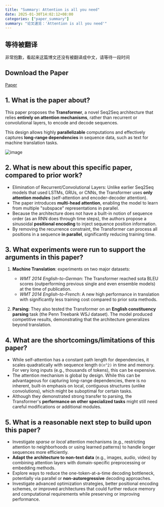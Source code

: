 ```yaml
---
title: "Summary: Attention is all you need"
date: 2025-01-30T14:02:12+08:00
categories: ["paper_summary"]
summary: "论文速览：'Attention is all you need'"
---
```


## 等待被翻译

非常抱歉，看起来这篇博文还没有被翻译成中文，请等待一段时间

## Download the Paper

[Paper](https://arxiv.org/pdf/1706.03762)

## 1. What is the paper about?

This paper proposes the **Transformer**, a novel Seq2Seq architecture that relies **entirely on attention mechanisms**, rather than recurrent or convolutional layers, to encode and decode sequences.

This design allows highly **parallelizable** computations and effectively captures **long-range dependencies** in sequence data, such as text for machine translation tasks.

![image](Transformer_architecture.png)

## 2. What is new about this specific paper, compared to prior work?

- Elimination of Recurrent/Convolutional Layers: Unlike earlier Seq2Seq models that used LSTMs, GRUs, or CNNs, the Transformer uses **only attention modules** (self-attention and encoder-decoder attention).  
- The paper introduces **multi-head attention**, enabling the model to learn from multiple "subspace" representations in parallel.  
- Because the architecture does not have a built-in notion of sequence order (as an RNN does through time steps), the authors propose a sinusoidal **positional encoding** to inject sequence position information.  
- By removing the recurrence constraint, the Transformer can process all positions in a sequence **in parallel**, significantly reducing training time.

## 3. What experiments were run to support the arguments in this paper?

1. **Machine Translation**: experiments on two major datasets:
   - *WMT 2014 English-to-German*: The Transformer reached sota BLEU scores (outperforming previous single and even ensemble models) at the time of publication.
   - *WMT 2014 English-to-French*: A new high performance in translation with significantly less training cost compared to prior sota methods.

2. **Parsing**: They also tested the Transformer on an **English constituency parsing** task (the Penn Treebank WSJ dataset). The model produced competitive results, demonstrating that the architecture generalizes beyond translation.

## 4. What are the shortcomings/limitations of this paper?

- While self-attention has a constant path length for dependencies, it scales quadratically with sequence length `O(n^2)` in time and memory. For very long inputs (e.g., thousands of tokens), this can be expensive.  
- The attention mechanism is global by design. While this can be advantageous for capturing long-range dependencies, there is no inherent, built-in emphasis on local, contiguous structures (unlike convolutions), which might be suboptimal for certain tasks.  
- Although they demonstrated strong transfer to parsing, the Transformer's **performance on other specialized tasks** might still need careful modifications or additional modules.

## 5. What is a reasonable next step to build upon this paper?

- Investigate *sparse* or *local* attention mechanisms (e.g., restricting attention to neighborhoods or using learned patterns) to handle longer sequences more efficiently.  
- **Adapt the architecture to non-text data** (e.g., images, audio, video) by combining attention layers with domain-specific preprocessing or embedding methods.  
- Explore ways to reduce the one-token-at-a-time decoding bottleneck, potentially via parallel or **non-autoregressive** decoding approaches.  
- Investigate advanced optimization strategies, better positional encoding schemes, or improved architectures that could further reduce memory and computational requirements while preserving or improving performance.
